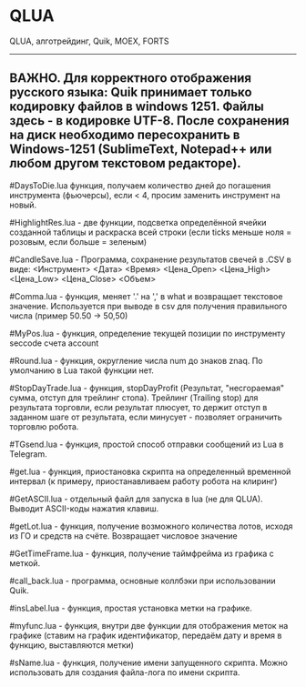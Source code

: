 # QLUA
QLUA, алготрейдинг, Quik, MOEX, FORTS

-------------------------------------------------
ВАЖНО. Для корректного отображения русского языка: Quik принимает только кодировку файлов в windows 1251. Файлы здесь - в кодировке UTF-8. После сохранения на диск необходимо пересохранить в Windows-1251 (SublimeText, Notepad++ или любом другом текстовом редакторе).
-------------------------------------------------

#DaysToDie.lua функция, получаем количество дней до погашения инструмента (фьючерсы), если < 4, просим заменить инструмент на новый.

#HighlightRes.lua - две функции, подсветка определённой ячейки созданной таблицы и раскраска всей строки (если ticks меньше ноля = розовым, если больше = зеленым)

#CandleSave.lua - Программа, сохранение результатов свечей в .CSV в виде: <Инструмент> <Дата> <Время> <Цена_Open> <Цена_High> <Цена_Low> <Цена_Close> <Объем>

#Comma.lua - функция, меняет '.' на ',' в what и возвращает текстовое значение. Используется при выводе в csv для получения правильного числа (пример 50.50 -> 50,50)

#MyPos.lua - функция, определение текущей позиции по инструменту seccode счета account

#Round.lua - функция, округление числа num до знаков znaq. По умолчанию в Lua такой функции нет.

#StopDayTrade.lua - функция, stopDayProfit (Результат, "несгораемая" сумма, отступ для трейлинг стопа). Трейлинг (Trailing stop) для результата торговли, если результат плюсует, то держит отступ в заданном шаге от результата, если минусует - позволяет ограничить торговлю робота.

#TGsend.lua - функция, простой способ отправки сообщений из Lua в Telegram.

#get.lua - функция, приостановка скрипта на определенный временной интервал (к примеру, приостанавливаем работу робота на клиринг)

#GetASCII.lua - отдельный файл для запуска в lua (не для QLUA). Выводит ASCII-коды нажатия клавиш.

#getLot.lua - функция, получение возможного количества лотов, исходя из ГО и средств на счёте. Возвращает числовое значение

#GetTimeFrame.lua - функция, получение таймфрейма из графика с меткой.

#call_back.lua - программа, основные коллбэки при использовании Quik.

#insLabel.lua - функция, простая установка метки на графике.

#myfunc.lua - функция, внутри две функции для отображения меток на графике (ставим на график идентификатор, передаём дату и время в функцию, выставляются метки)

#sName.lua - функция, получение имени запущенного скрипта. Можно использовать для создания файла-лога по имени скрипта.
